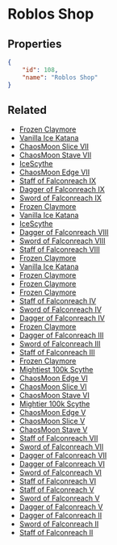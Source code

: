 # Roblos Shop

<no description available>

## Properties

```json
{
    "id": 108,
    "name": "Roblos Shop"
}
```

## Related

- [Frozen Claymore](../items/12090-frozen-claymore.md)
- [Vanilla Ice Katana](../items/14250-vanilla-ice-katana.md)
- [ChaosMoon Slice VII](../items/6936-chaosmoon-slice-vii.md)
- [ChaosMoon Stave VII](../items/6933-chaosmoon-stave-vii.md)
- [IceScythe](../items/6938-icescythe.md)
- [ChaosMoon Edge VII](../items/6930-chaosmoon-edge-vii.md)
- [Staff of Falconreach IX](../items/6921-staff-of-falconreach-ix.md)
- [Dagger of Falconreach IX](../items/6926-dagger-of-falconreach-ix.md)
- [Sword of Falconreach IX](../items/6916-sword-of-falconreach-ix.md)
- [Frozen Claymore](../items/12089-frozen-claymore.md)
- [Vanilla Ice Katana](../items/14249-vanilla-ice-katana.md)
- [IceScythe](../items/6937-icescythe.md)
- [Dagger of Falconreach VIII](../items/6925-dagger-of-falconreach-viii.md)
- [Sword of Falconreach VIII](../items/6915-sword-of-falconreach-viii.md)
- [Staff of Falconreach VIII](../items/6920-staff-of-falconreach-viii.md)
- [Frozen Claymore](../items/12088-frozen-claymore.md)
- [Vanilla Ice Katana](../items/14248-vanilla-ice-katana.md)
- [Frozen Claymore](../items/2624-frozen-claymore.md)
- [Frozen Claymore](../items/2623-frozen-claymore.md)
- [Frozen Claymore](../items/2622-frozen-claymore.md)
- [Staff of Falconreach IV](../items/774-staff-of-falconreach-iv.md)
- [Sword of Falconreach IV](../items/773-sword-of-falconreach-iv.md)
- [Dagger of Falconreach IV](../items/775-dagger-of-falconreach-iv.md)
- [Frozen Claymore](../items/2621-frozen-claymore.md)
- [Dagger of Falconreach III](../items/772-dagger-of-falconreach-iii.md)
- [Sword of Falconreach III](../items/770-sword-of-falconreach-iii.md)
- [Staff of Falconreach III](../items/771-staff-of-falconreach-iii.md)
- [Frozen Claymore](../items/2620-frozen-claymore.md)
- [Mightiest 100k Scythe](../items/6927-mightiest-100k-scythe.md)
- [ChaosMoon Edge VI](../items/6929-chaosmoon-edge-vi.md)
- [ChaosMoon Slice VI](../items/6935-chaosmoon-slice-vi.md)
- [ChaosMoon Stave VI](../items/6932-chaosmoon-stave-vi.md)
- [Mightier 100k Scythe](../items/4847-mightier-100k-scythe.md)
- [ChaosMoon Edge V](../items/6928-chaosmoon-edge-v.md)
- [ChaosMoon Slice V](../items/6934-chaosmoon-slice-v.md)
- [ChaosMoon Stave V](../items/6931-chaosmoon-stave-v.md)
- [Staff of Falconreach VII](../items/6919-staff-of-falconreach-vii.md)
- [Sword of Falconreach VII](../items/6914-sword-of-falconreach-vii.md)
- [Dagger of Falconreach VII](../items/6924-dagger-of-falconreach-vii.md)
- [Dagger of Falconreach VI](../items/6923-dagger-of-falconreach-vi.md)
- [Sword of Falconreach VI](../items/6913-sword-of-falconreach-vi.md)
- [Staff of Falconreach VI](../items/6918-staff-of-falconreach-vi.md)
- [Staff of Falconreach V](../items/6917-staff-of-falconreach-v.md)
- [Sword of Falconreach V](../items/6912-sword-of-falconreach-v.md)
- [Dagger of Falconreach V](../items/6922-dagger-of-falconreach-v.md)
- [Dagger of Falconreach II](../items/769-dagger-of-falconreach-ii.md)
- [Sword of Falconreach II](../items/767-sword-of-falconreach-ii.md)
- [Staff of Falconreach II](../items/768-staff-of-falconreach-ii.md)

